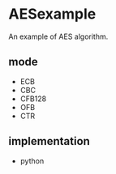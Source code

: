 # AESexample
An example of AES algorithm.
## mode 
- ECB
- CBC 
- CFB128
- OFB
- CTR
## implementation  
- python
